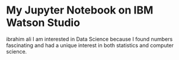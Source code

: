 # My Jupyter Notebook on IBM Watson Studio
ibrahim ali
I am interested in Data Science because I found numbers fascinating and had a unique interest in both statistics and computer science.
